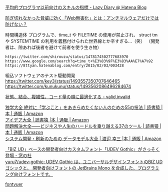 
[平均的プログラマ以前向けのスキルの指標 - Lazy Diary @ Hatena Blog](https://satob.hatenablog.com/entry/2018/10/26/012245#fn-eb59eb33)

[防ぎ切れなかった脅威に効く「Web無害化」とは：アンチマルウェアだけでは防げない？](https://members.techtarget.itmedia.co.jp/tt/members/2203/01/news01.html)


時間構造体
	プログラムで、time_t や FILETIME の使用が禁止され、
	struct tm や SYSTEMTIME の利用を義務付けられた世界線とか辛すぎる…（笑）
	（開発者は、隙あれば後者を避けて前者を使う生き物）
	
	https://twitter.com/shirouzu/status/1478174502777683970
	https://www.google.com/search?q=time_t+%E3%83%9F%E3%83%AA%E7%A7%92
	https://8ttyan.hatenablog.com/entry/2015/02/03/003428

組込ソフトウェアのテスト駆動開発  
	https://twitter.com/key3/status/1493557350707646465  
	https://twitter.com/kunukunu/status/1493562086496284674  

[状態、結合、複雑性、コード量の順に最適化する - valid,invalid](https://ohbarye.hatenablog.jp/entry/2022/01/31/state-coupling-complexity-code)


[独学大全 絶対に「学ぶこと」をあきらめたくない人のための55の技法 | 読書猿 |本 | 通販 | Amazon](https://www.amazon.co.jp/dp/4478108536)  
[アイデア大全 | 読書猿 |本 | 通販 | Amazon](https://www.amazon.co.jp/dp/4894517450)  
[問題解決大全――ビジネスや人生のハードルを乗り越える37のツール | 読書猿 |本 | 通販 | Amazon](https://www.amazon.co.jp/dp/4894517809)  
[システム開発・刷新のための データモデル大全 | 渡辺 幸三 |本 | 通販 | Amazon](https://www.amazon.co.jp/dp/4534057776)  


[「BIZ UD」ベースの開発者向けカスタムフォント「UDEV Gothic」がさっそく登場 - 窓の杜](https://forest.watch.impress.co.jp/docs/news/1397795.html)  
[yuru7/udev-gothic: UDEV Gothic は、ユニバーサルデザインフォントのBIZ UDゴシックと、 開発者向けフォントの JetBrains Mono を合成した、プログラミング向けフォントです。](https://github.com/yuru7/udev-gothic)  

[fontvuer](https://fontvuer.netlify.app/#download)  
